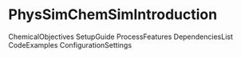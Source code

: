 # PhysSimChemSimIntroduction
ChemicalObjectives
SetupGuide
ProcessFeatures
DependenciesList
CodeExamples
ConfigurationSettings
